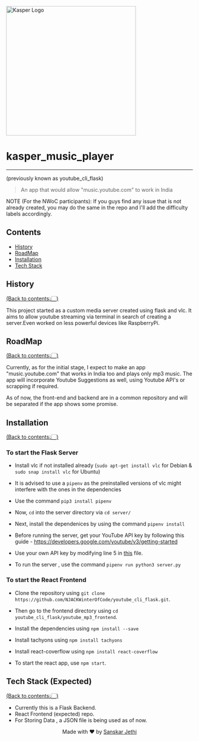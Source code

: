<img src="Logo/Logo Kasper.jpg" width="350" title="Kasper Logo">

# kasper_music_player 
---
(previously known as youtube_cli_flask)
>An app that would allow "music.youtube.com" to work in India

NOTE (For the NWoC participants): If you guys find any issue that is not already created, you may do the same in the repo and I'll add the difficulty labels accordingly.

## Contents
- [History](#history)
- [RoadMap](#roadmap)
- [Installation](#installation)
- [Tech Stack](#tech-stack-expected)

## History
[(Back to contents👆🏻)](#contents)
<p> This project started as a custom media server created using flask and vlc. It aims to allow youtube streaming via terminal in search of creating a server.Even worked on less powerful devices like RaspberryPi.</p>

## RoadMap
[(Back to contents👆🏻)](#contents)
<p> Currently, as for the initial stage, I expect to make an app "music.youtube.com" that works in India too and plays only mp3 music. The app will incorporate Youtube Suggestions as well, using Youtube API's or scrapping if required. </p>
<p> As of now, the front-end and backend are in a common repository and will be separated if the app shows some promise. </p>

## Installation
[(Back to contents👆🏻)](#contents)

### To start the Flask Server
* Install vlc if not installed already (`sudo apt-get install vlc` for Debian & `sudo snap install vlc` for Ubuntu)

* It is advised to use a `pipenv` as the preinstalled versions of vlc might interfere with the ones in the dependencies

* Use the command `pip3 install pipenv`

* Now, `cd` into the server directory via `cd server/`

* Next, install the dependenices by using the command `pipenv install`

* Before running the server, get your YouTube API key by following this guide -                https://developers.google.com/youtube/v3/getting-started

* Use your own API key by modifying line 5 in [this](server/youtube_videos.py) file.

* To run the server , use the command `pipenv run python3 server.py`

### To start the React Frontend
* Clone the repository using `git clone https://github.com/NJACKWinterOfCode/youtube_cli_flask.git`.

* Then go to the frontend directory using `cd youtube_cli_flask/youtube_mp3_frontend`.

* Install the dependencies using `npm install --save`

* Install tachyons using `npm install tachyons`

* Install react-coverflow using `npm install react-coverflow`

* To start the react app, use `npm start`.

## Tech Stack (Expected)
[(Back to contents👆🏻)](#contents)

* Currently this is a Flask Backend.
* React Frontend (expected) repo.
* For Storing Data , a JSON file is being used as of now.

<p align="center"> Made with ❤ by <a href="https://github.com/stealthanthrax">Sanskar Jethi</a></p>
